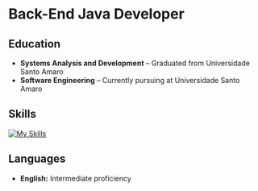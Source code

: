 # Back-End Java Developer  

##  Education  
- **Systems Analysis and Development** – Graduated from Universidade Santo Amaro  
- **Software Engineering** – Currently pursuing at Universidade Santo Amaro  

## Skills  

[![My Skills](https://skillicons.dev/icons?i=git,java,github,mysql,spring,html,css,js,docker,linux,windows,wordpress&perline=4)](https://skillicons.dev)

## Languages  
- **English:** Intermediate proficiency  


    
          
